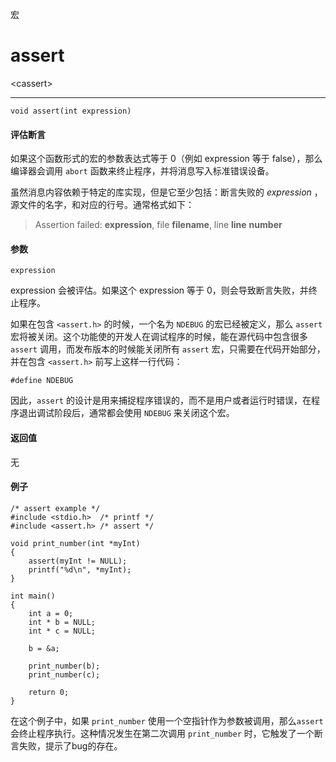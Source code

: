 宏  
# assert 
\<cassert\>

---

`void assert(int expression)`  

#### 评估断言

如果这个函数形式的宏的参数表达式等于 0（例如 expression 等于 false），那么编译器会调用 `abort` 函数来终止程序，并将消息写入标准错误设备。

虽然消息内容依赖于特定的库实现，但是它至少包括：断言失败的 _expression_ ，源文件的名字，和对应的行号。通常格式如下：

> Assertion failed: __expression__, file __filename__, line __line__ __number__


#### 参数

`expression`

expression 会被评估。如果这个 expression 等于 0，则会导致断言失败，并终止程序。

如果在包含 `<assert.h>` 的时候，一个名为 `NDEBUG` 的宏已经被定义，那么 `assert` 宏将被关闭。这个功能使的开发人在调试程序的时候，能在源代码中包含很多 `assert` 调用，而发布版本的时候能关闭所有 `assert` 宏，只需要在代码开始部分，并在包含 `<assert.h>` 前写上这样一行代码：

```
#define NDEBUG
```

因此，`assert` 的设计是用来捕捉程序错误的，而不是用户或者运行时错误，在程序退出调试阶段后，通常都会使用 `NDEBUG` 来关闭这个宏。


#### 返回值

无


#### 例子

```
/* assert example */
#include <stdio.h>	/* printf */
#include <assert.h> /* assert */

void print_number(int *myInt)
{
	assert(myInt != NULL);
	printf("%d\n", *myInt);
}

int main()
{
	int a = 0;
	int * b = NULL;
	int * c = NULL;

	b = &a;

	print_number(b);
	print_number(c);

	return 0;
}
```

在这个例子中，如果 `print_number` 使用一个空指针作为参数被调用，那么`assert` 会终止程序执行。这种情况发生在第二次调用 `print_number` 时，它触发了一个断言失败，提示了bug的存在。
